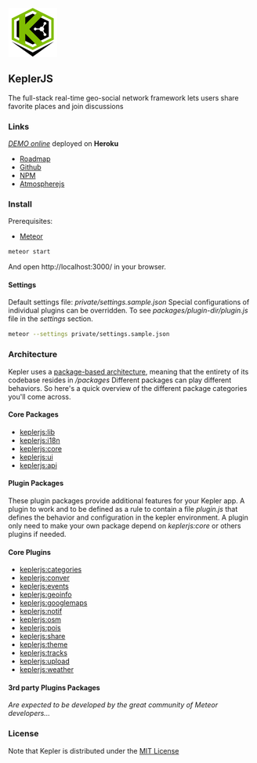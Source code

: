 ![KeplerJs](./keplerjs.png) 

## KeplerJS

The full-stack real-time geo-social network framework
lets users share favorite places and join discussions

### Links

*[DEMO online](https://keplerjs.herokuapp.com/)* deployed on **Heroku**

* [Roadmap](https://trello.com/b/FBK72QEJ/keplerjs-roadmap)
* [Github](https://github.com/Keplerjs)
* [NPM](https://www.npmjs.com/org/keplerjs)
* [Atmospherejs](https://atmospherejs.com/keplerjs)

### Install

Prerequisites:

* [Meteor](https://www.meteor.com/install)

```sh
meteor start
```

And open http://localhost:3000/ in your browser.

#### Settings
Default settings file: *private/settings.sample.json*
Special configurations of individual plugins can be overridden.
To see *packages/plugin-dir/plugin.js* file in the *settings* section.

```sh
meteor --settings private/settings.sample.json 
```

### Architecture

Kepler uses a [package-based architecture](http://experimentsinmeteor.com/package-based-architecture/), meaning that the entirety of its codebase resides in */packages*
Different packages can play different behaviors. So here's a quick overview of the different package categories you'll come across. 

#### Core Packages

* [keplerjs:lib](packages/keplerjs-lib/README.md)
* [keplerjs:i18n](packages/keplerjs-i18n/README.md)
* [keplerjs:core](packages/keplerjs-core/README.md)
* [keplerjs:ui](packages/keplerjs-ui/README.md)
* [keplerjs:api](packages/keplerjs-api/README.md)

#### Plugin Packages

These plugin packages provide additional features for your Kepler app.
A plugin to work and to be defined as a rule to contain a file *plugin.js* that defines the behavior and configuration in the kepler environment.
A plugin only need to make your own package depend on *keplerjs:core* or others plugins if needed.

#### Core Plugins

* [keplerjs:categories](packages/keplerjs-categories/README.md)
* [keplerjs:conver](packages/keplerjs-conver/README.md)
* [keplerjs:events](packages/keplerjs-events/README.md)
* [keplerjs:geoinfo](packages/keplerjs-geoinfo/README.md)
* [keplerjs:googlemaps](packages/keplerjs-googlemaps/README.md)
* [keplerjs:notif](packages/keplerjs-notif/README.md)
* [keplerjs:osm](packages/keplerjs-osm/README.md)
* [keplerjs:pois](packages/keplerjs-pois/README.md)
* [keplerjs:share](packages/keplerjs-share/README.md)
* [keplerjs:theme](packages/keplerjs-theme/README.md)
* [keplerjs:tracks](packages/keplerjs-tracks/README.md)
* [keplerjs:upload](packages/keplerjs-upload/README.md)
* [keplerjs:weather](packages/keplerjs-weather/README.md)

####  3rd party Plugins Packages

*Are expected to be developed by the great community of Meteor developers...*

### License
Note that Kepler is distributed under the [MIT License](http://opensource.org/licenses/MIT)
